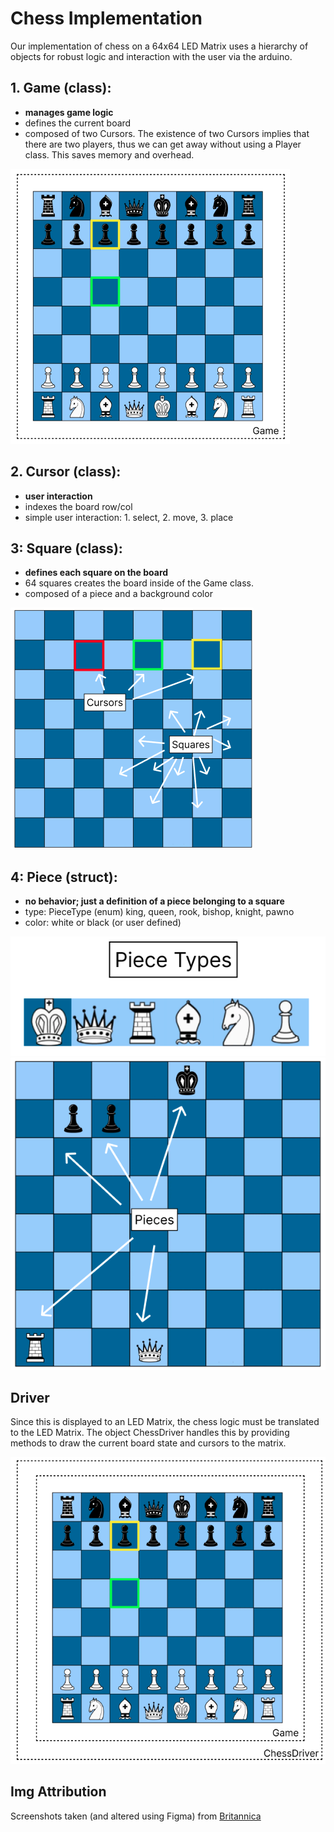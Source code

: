 # Chess Implementation
Our implementation of chess on a 64x64 LED Matrix uses a hierarchy of objects for robust logic and interaction with the user via the arduino. 

## 1. Game (class):
- **manages game logic**
- defines the current board 
- composed of two Cursors. The existence of two Cursors implies that there are two players, thus we can get away without using a Player class. This saves memory and overhead.

![Game](img/Game.png)

## 2. Cursor (class): 
- **user interaction**
- indexes the board row/col
- simple user interaction: 1. select, 2. move, 3. place

## 3: Square (class): 
- **defines each square on the board**
- 64 squares creates the board inside of the Game class. 
- composed of a piece and a background color

![Cursors and Squares](img/Cursors_and_Squares.png)

## 4: Piece (struct):
- **no behavior; just a definition of a piece belonging to a square**
- type: PieceType (enum) king, queen, rook, bishop, knight, pawno
- color: white or black (or user defined)


![Piece Types](img/Piece_Types.png)
![Pieces](img/Pieces.png)

## Driver
Since this is displayed to an LED Matrix, the chess logic must be translated to the LED Matrix.
The object ChessDriver handles this by providing methods to draw the current board state and cursors to the matrix.

![Chess Hierarchy](img/Chess_Hierarchy.png)

## Img Attribution
Screenshots taken (and altered using Figma) from [Britannica](https://www.britannica.com/topic/chess)
